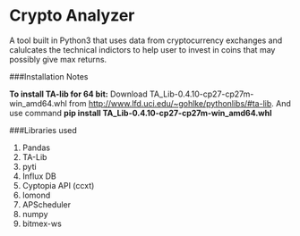 # Crypto Analyzer

A tool built in Python3 that uses data from cryptocurrency exchanges and calulcates the technical indictors to help user to invest in coins that may possibly give max returns.

###Installation Notes 

**To install TA-lib for 64 bit:**
Download TA_Lib-0.4.10-cp27-cp27m-win_amd64.whl from http://www.lfd.uci.edu/~gohlke/pythonlibs/#ta-lib.
And use command **pip install TA_Lib-0.4.10-cp27-cp27m-win_amd64.whl**

###Libraries used
1. Pandas
2. TA-Lib
3. pyti
4. Influx DB
5. Cyptopia API (ccxt)
6. lomond
7. APScheduler
8. numpy
9. bitmex-ws
